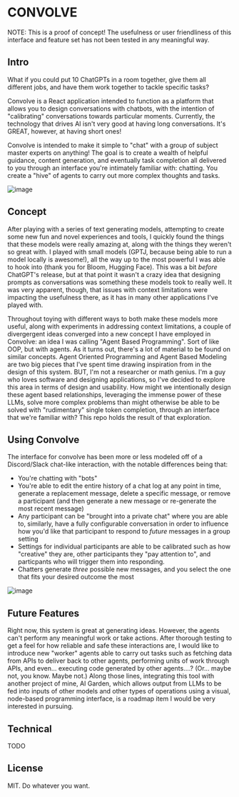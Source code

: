 # CONVOLVE

NOTE: This is a proof of concept! The usefulness or user friendliness of this interface and feature set has not been tested in any meaningful way.

## Intro 

What if you could put 10 ChatGPTs in a room together, give them all different jobs, and have them work together to tackle specific tasks?

Convolve is a React application intended to function as a platform that allows you to design conversations with chatbots, with the intention of "calibrating" conversations towards particular moments. Currently, the technology that drives AI isn't very good at having long conversations. It's GREAT, however, at having short ones!

Convolve is intended to  make it simple to "chat" with a group of subject master experts on anything! The goal is to create a wealth of helpful guidance, content generation, and eventually task completion  all delivered to you through an interface you're intimately familiar with: chatting. You create a "hive" of agents to carry out more complex thoughts and tasks.

![image](https://user-images.githubusercontent.com/46331884/229418662-b8cbafdd-3375-470d-9bac-71e3a9ed4919.png)

## Concept

After playing with a series of text generating models, attempting to create some new fun and novel experiences and tools, I quickly found the things that these models were really amazing at, along with the things they weren't so great with. I played with small models (GPTJ, because being able to run a model locally is awesome!), all the way up to the most powerful I was able to hook into (thank you for Bloom, Hugging Face). This was a bit *before* ChatGPT's release, but at that point it wasn't a crazy idea that designing prompts as conversations was something these models took to really well. It was very apparent, though, that issues with context limitations were impacting the usefulness there, as it has in many other applications I've played with.

Throughout toying with different ways to both make these models more useful, along with experiments in addressing context limitations, a couple of divergergent ideas converged into a new concept I have employed in Convolve: an idea I was calling "Agent Based Programming". Sort of like OOP, but with agents. As it turns out, there's a lot of material to be found on similar concepts. Agent Oriented Programming and Agent Based Modeling are two big pieces that I've spent time drawing inspiration from in the design of this system. BUT, I'm not a researcher or math genius. I'm a guy who loves software and designing applications, so I've decided to explore this area in terms of design and usability. How might we intentionally design these agent based relationships, leveraging the immense power of these LLMs, solve more complex problems than might otherwise be able to be solved with "rudimentary" single token completion, through  an interface that we're familiar with? This repo holds the result of that exploration.

## Using Convolve

The interface for convolve has been more or less modeled off of a Discord/Slack chat-like interaction, with the notable differences being that:
 - You're chatting with "bots"
 - You're able to edit the entire history of a chat log at any point in time, generate a replacement message, delete a specific message, or remove a participant (and then generate a new message or re-generate the most recent message)
 - Any participant can be "brought into a private chat" where you are able to, similarly, have a fully configurable conversation in order to influence how you'd like that participant to respond to *future* messages in a group setting
 - Settings for individual participants are able to be calibrated such as how "creative" they are, other participants they "pay attention to", and particpants who will trigger them into responding.
 - Chatters generate *three* possible new messages, and you select the one that fits your desired outcome the most
 
 ![image](https://user-images.githubusercontent.com/46331884/229418362-2eca5b5c-220a-4596-90e8-fc01dbd452bf.png)

## Future Features

Right now, this system is great at generating ideas. However, the agents can't perform any meaningful work or take actions. After thorough testing to get a feel for how reliable and safe these interactions are, I would like to introduce new "worker" agents able to carry out tasks such as fetching data from APIs to deliver back to other agents, performing units of work through APIs, and even... executing code generated by other agents....? (Or... maybe not, you know. Maybe not.) Along those lines, integrating this tool with another project of mine, AI Garden, which allows output from LLMs to be fed into inputs of other models and other types of operations using a visual, node-based programming interface, is a roadmap item I would be very interested in pursuing. 


## Technical

TODO


## License

MIT. Do whatever you want.

